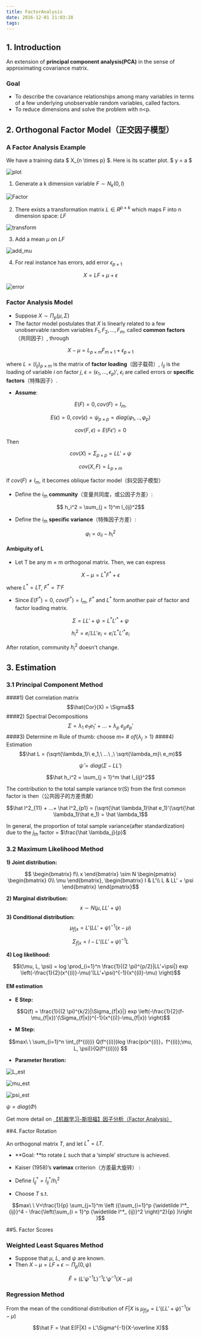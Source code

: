 ```yaml
---
title: FactorAnalysis
date: 2016-12-01 21:03:28
tags:
---
```


## 1. Introduction
 An extension of **principal component analysis(PCA)** in the sense of approximating covariance matrix.
### Goal
- To describe the covariance relationships among many variables in terms of a few underlying unobservable random variables, called factors.
- To reduce dimensions and solve the problem with n<p.

## 2. Orthogonal Factor Model（正交因子模型）
### A Factor Analysis Example
We have a  training data $ X_{n \times p} $. Here is its scatter plot. $ y = a $

![plot](http://images.cnblogs.com/cnblogs_com/jerrylead/201105/201105111557474219.png)

1. Generate a k dimension variable $F \sim N_k(0,I)$

![Factor](http://images.cnblogs.com/cnblogs_com/jerrylead/201105/201105111557493007.png)

2. There exists a transformation matrix $L \in R^{p \times k}$ which maps F into n dimension space: $LF$

![transform](http://images.cnblogs.com/cnblogs_com/jerrylead/201105/20110511155750367.png)

3. Add a mean $\mu$ on $LF$

![add_mu](http://images.cnblogs.com/cnblogs_com/jerrylead/201105/201105111557566675.png)

4. For real  instance has errors, add error $\epsilon_{p \times 1}$

$$X = LF+\mu + \epsilon$$

![error](http://images.cnblogs.com/cnblogs_com/jerrylead/201105/201105111558042959.png)

### Factor Analysis Model
- Suppose $X \sim \Pi_p(\mu, \Sigma)$
- The factor model postulates that $X$ is linearly related to a few unobservable random variables $F_1,F_2,...,F_m$, called **common factors**（共同因子）, through

$$X- \mu = L_{p \times m}F_{m \times 1} + \epsilon_{p \times 1}$$

where $L = (l_{ij})_{p \times m}$ is the matrix of **factor loading**（因子载荷）, $l_{ij}$ is the loading of variable $i$ on factor $j$, $\epsilon = (\epsilon_1, . . . , \epsilon_p)′$, $\epsilon_i$ are called errors or **specific factors**（特殊因子）.
- **Assume**: 

$$E(F) = 0, cov(F) = I_m, $$

$$E(\epsilon) = 0, cov(\epsilon) = \psi_{p \times p} = diag(\varphi_1,.., \varphi_p)$$

$$cov(F, \epsilon) = E(F \epsilon ') = 0$$

Then

$$cov(X) = \Sigma_{p \times p} = LL' + \psi$$

$$cov(X, F)  = L_{p \times m}$$

If $cov(F) \ne I_m$, it becomes oblique factor model（斜交因子模型）

- Define the $i_{th}$ **community**（变量共同度，或公因子方差）:

$$ h_i^2 = \sum_{j = 1}^m l_{ij}^2$$

- Define the $i_{th}$ **specific variance**（特殊因子方差）:

$$\varphi_i = \sigma_{ii} - h_i^2$$

#### Ambiguity of L

- Let T be any m × m orthogonal matrix. Then, we can express

$$X- \mu = L^*F^* + \epsilon$$

where $L^* = LT$, $F^* = T'F$

- Since $E(F^*) = 0$, $cov(F^*) = I_{m}$, $F^*$ and $L^*$ form another pair of factor and factor loading matrix.

$$ \Sigma = LL' + \psi = L^* L'^{*}  + \psi$$

$$h_i^2 = e_i'LL'e_i = e_i'L^*L'^*e_i$$

After rotation, community $h_i^2$ doesn't change.

## 3. Estimation
### 3.1 Principal Component Method 
####1) Get correlation matrix
$$\hat{Cor}(X) = \Sigma$$
####2) Spectral Decompositions
$$\Sigma = \lambda_1\ e_1e_1'\ +\ ...\ +\ \lambda_p\ e_pe_p'$$
####3) Determine $m$
Rule of thumb: choose $m =\ \# \ of \{\lambda_j>1\}$
####4) Estimation
$$\hat L = (\sqrt{\lambda_1}\ e_1,\ ...\ ,\ \sqrt{\lambda_m}\ e_m)$$

$$\hat \psi = diag(\Sigma - LL')$$

$$\hat h_i^2 = \sum_{j = 1}^m \hat l_{ij}^2$$

The contribution to the total sample variance tr(S) from the first common factor is then（公共因子的方差贡献）

$$\hat l^2_{11} + ...+ \hat l^2_{p1} = (\sqrt{\hat \lambda_1}\hat e_1)'(\sqrt{\hat \lambda_1}\hat e_1) = \hat \lambda_1$$

In general, the proportion of total sample variance(after standardization) due to the $j_{th}$ factor = $\frac{\hat \lambda_j}{p}$

### 3.2 Maximum Likelihood Method

**1) Joint distribution:**

$$
\begin{bmatrix}
 f\\
 x
 \end{bmatrix} \sim N \begin{pmatrix}
 \begin{bmatrix} 0\\
 \mu
 \end{bmatrix}, \begin{bmatrix}
 I & L'\\
 L & LL' + \psi
 \end{bmatrix}
 \end{pmatrix}$$
 
**2) Marginal distribution:**
$$x \sim N(\mu, LL'+\psi)$$
**3) Conditional distribution:**
$$\mu_{f|x} = L'(LL'+\psi)^{-1}(x-\mu)$$

$$\Sigma_{f|x} = I - L'(LL'+\psi)^{-1}L$$

**4) Log likelihood:** 

$$l(\mu, L, \psi) = log \prod_{i=1}^n \frac{1}{(2 \pi)^{p/2}|LL'+\psi|} exp \left(-\frac{1}{2}(x^{(i)}-\mu)'(LL'+\psi)^{-1}(x^{(i)}-\mu)  \right)$$

#### EM estimation

- **E Step:**

$$Q(f) = \frac{1}{(2 \pi)^{k/2}|\Sigma_{f|x}|} exp \left(-\frac{1}{2}(f-\mu_{f|x})'(\Sigma_{f|x})^{-1}(x^{(i)}-\mu_{f|x})  \right)$$

- **M Step:**

$$max\ \ \sum_{i=1}^n \int_{f^{(i)}} Q(f^{(i)})log \frac{p(x^{(i)}，f^{(i)};\mu, L, \psi)}{Q(f^{(i)})} $$

- **Parameter Iteration:**

![L_est](http://images.cnblogs.com/cnblogs_com/jerrylead/201105/201105111558444306.png)

![mu_est](http://images.cnblogs.com/cnblogs_com/jerrylead/201105/201105111558474881.png)

![psi_est](http://images.cnblogs.com/cnblogs_com/jerrylead/201105/201105111558484749.jpg)

$\psi = diag(\Phi)$

Get more detail on [【机器学习-斯坦福】因子分析（Factor Analysis） ](http://blog.csdn.net/littleqqqqq/article/details/50899717)

##4. Factor Rotation

An orthogonal matrix $T$, and let $L^* = LT$.

- **Goal: **to rotate $L$ such that a ‘simple’ structure is achieved.

- Kaiser (1958)’s **varimax** criterion（方差最大旋转） :
 - Define $\widetilde l^*_ {ij} = \hat l^*_{ij}/h_i^2$
 - Choose $T$ s.t.
 
$$max\ \ V=\frac{1}{p} \sum_{j=1}^m \left ({\sum_{i=1}^p {\widetilde l^*_ {ij}}^4 - \frac{\left(\sum_{i = 1}^p {\widetilde l^*_ {ij}}^2 \right)^2}{p} }\right )$$


##5. Factor Scores

### Weighted Least Squares Method

- Suppose that $\mu$, $L$, and $\psi$ are known.
- Then $X-\mu = LF + \epsilon \sim \Pi_p(0, \psi)$

$$\hat F = (L' \psi ^{-1}L)^{-1}L' \psi^{-1} (X-\mu)$$

### Regression Method

From the mean of the conditional distribution of $F|X$ is $\mu_{f|x} = L'(LL'+\psi)^{-1}(x-\mu)$

$$\hat F = \hat E(F|X) = L'\Sigma^{-1}(X-\overline X)$$




